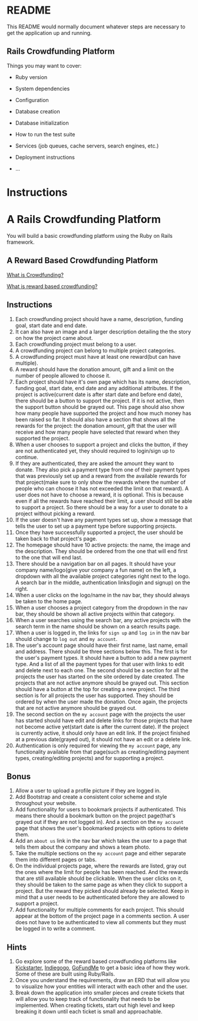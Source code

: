 # README

This README would normally document whatever steps are necessary to get the
application up and running.

## Rails Crowdfunding Platform

Things you may want to cover:

* Ruby version

* System dependencies

* Configuration

* Database creation

* Database initialization

* How to run the test suite

* Services (job queues, cache servers, search engines, etc.)

* Deployment instructions

* ...

# Instructions
# A Rails Crowdfunding Platform

You will build a basic crowdfunding platform using the Ruby on Rails framework.

## A Reward Based Crowdfunding Platform

[What is Crowdfunding?](https://en.wikipedia.org/wiki/Crowdfunding)

[What is reward based crowdfunding?](https://www.nerdwallet.com/blog/small-business/reward-crowdfunding/)

## Instructions

1. Each crowdfunding project should have a name, description, funding goal, start date and end date.
2. It can also have an image and a larger description detailing the the story on how the project came about.
3. Each crowdfunding project must belong to a user.
4. A crowdfunding project can belong to multiple project categories.
5. A crowdfunding project must have at least one reward(but can have multiple).
6. A reward should have the donation amount, gift and a limit on the number of people allowed to choose it.
7. Each project should have it's own page which has its name, description, funding goal, start date, end date and any additional attributes. If the project is active(current date is after start date and before end date), there should be a button to support the project. If it is not active, then the support button should be grayed out. This page should also show how many people have supported the project and how much money has been raised so far. It should also have a section that shows all the rewards for the project: the donation amount, gift that the user will receive and how many people have selected that reward when they supported the project.
8. When a user chooses to support a project and clicks the button, if they are not authenticated yet, they should required to login/sign up to continue.
9. If they are authenticated, they are asked the amount they want to donate. They also pick a payment type from one of their payment types that was previously set up and a reward from the available rewards for that project(make sure to only show the rewards where the number of people who can choose it has not exceeded the limit on that reward). A user does not have to choose a reward, it is optional. This is because even if all the rewards have reached their limit, a user should still be able to support a project. So there should be a way for a user to donate to a project without picking a reward.
10. If the user doesn't have any payment types set up, show a message that tells the user to set up a payment type before supporting projects.
11. Once they have successfully supported a project, the user should be taken back to that project's page.
12. The homepage should have 10 active projects: the name, the image and the description. They should be ordered from the one that will end first to the one that will end last.
13. There should be a navigation bar on all pages. It should have your company name/logo(give your company a fun name) on the left, a dropdown with all the available project categories right next to the logo. A search bar in the middle, authentication links(login and signup) on the right.
14. When a user clicks on the logo/name in the nav bar, they should always be taken to the home page.
15. When a user chooses a project category from the dropdown in the nav bar, they should be shown all active projects within that category.
16. When a user searches using the search bar, any active projects with the search term in the name should be shown on a search results page.
17. When a user is logged in, the links for `sign up` and `log in` in the nav bar should change to `log out` and `my account`.
18. The user's account page should have their first name, last name, email and address. There should be three sections below this. The first is for the user's payment types. It should have a button to add a new payment type. And a list of all the payment types for that user with links to edit and delete next to each one. The second should be a section for all the projects the user has started on the site ordered by date created. The projects that are not active anymore should be grayed out. This section should have a button at the top for creating a new project. The third section is for all projects the user has supported. They should be ordered by when the user made the donation. Once again, the projects that are not active anymore should be grayed out.
19. The second section on the `my account` page with the projects the user has started should have edit and delete links for those projects that have not become active yet(start date is after the current date). If the project is currently active, it should only have an edit link. If the project finished at a previous date(grayed out), it should not have an edit or a delete link.
20. Authentication is only required for viewing the `my account` page, any functionality available from that page(such as creating/editing payment types, creating/editing projects) and for supporting a project.

## Bonus

1. Allow a user to upload a profile picture if they are logged in.
2. Add Bootstrap and create a consistent color scheme and style throughout your website.
3. Add functionality for users to bookmark projects if authenticated. This means there should a bookmark button on the project page(that's grayed out if they are not logged in). And a section on the `my account` page that shows the user's bookmarked projects with options to delete them.
4. Add an `about us` link in the nav bar which takes the user to a page that tells them about the company and shows a team photo.
5. Take the multiple sections on the `my account` page and either separate them into different pages or tabs.
6. On the individual projects page, where the rewards are listed, gray out the ones where the limit for people has been reached. And the rewards that are still available should be clickable. When the user clicks on it, they should be taken to the same page as when they click to support a project. But the reward they picked should already be selected. Keep in mind that a user needs to be authenticated before they are allowed to support a project.
7. Add functionality for multiple comments for each project. This should appear at the bottom of the project page in a comments section. A user does not have to be authenticated to view all comments but they must be logged in to write a comment.

## Hints

1. Go explore some of the reward based crowdfunding platforms like [Kickstarter](https://www.kickstarter.com/), [Indiegogo](https://www.indiegogo.com/en), [GoFundMe](https://www.gofundme.com/) to get a basic idea of how they work. Some of these are built using Ruby/Rails.
2. Once you understand the requirements, draw an ERD that will allow you to visualize how your entities will interact with each other and the user.
3. Break down the application into smaller pieces and create tickets that will allow you to keep track of functionality that needs to be implemented. When creating tickets, start out high level and keep breaking it down until each ticket is small and approachable.